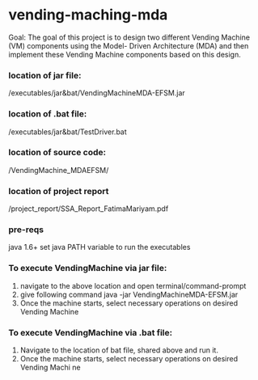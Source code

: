 # vending-maching-mda

Goal:
The goal of this project is to design two different Vending Machine (VM) components using the Model- Driven Architecture (MDA) and then implement these Vending Machine components based on this design.

### location of jar file:
/executables/jar&bat/VendingMachineMDA-EFSM.jar

### location of .bat file:
/executables/jar&bat/TestDriver.bat

### location of source code:
/VendingMachine_MDAEFSM/

### location of project report 
/project_report/SSA_Report_FatimaMariyam.pdf

### pre-reqs
java 1.6+
set java PATH variable to run the executables 

### To execute VendingMachine via jar file:
1) navigate to the above location and open terminal/command-prompt
2) give following command
	java -jar VendingMachineMDA-EFSM.jar
3) Once the machine starts, select necessary operations on desired Vending Machine

### To execute VendingMachine via .bat file:
1) Navigate to the location of bat file, shared above and run it.
2) Once the machine starts, select necessary operations on desired Vending Machi
ne

